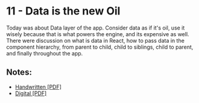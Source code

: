 # 11 - Data is the new Oil

Today was about Data layer of the app. Consider data as if it's oil, use it wisely because that is what powers the engine, and its expensive as well. There were discussion on what is data in React, how to pass data in the component hierarchy, from parent to child, child to siblings, child to parent, and finally throughout the app.

## Notes:

- [Handwritten [PDF]]()
- [Digital [PDF]]()
